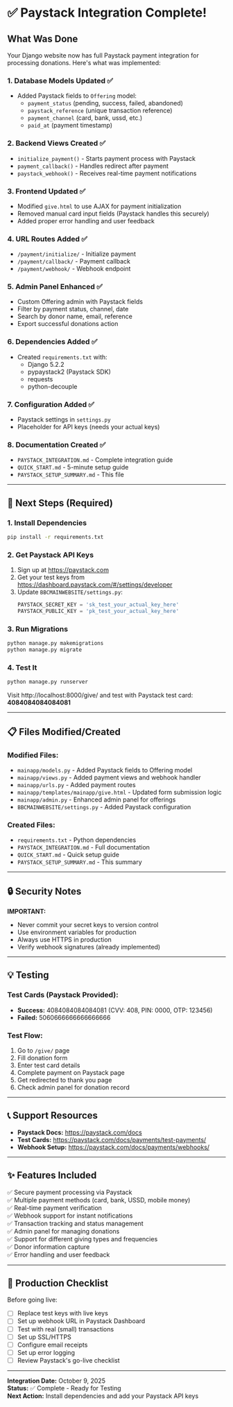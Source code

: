 # ✅ Paystack Integration Complete!

## What Was Done

Your Django website now has full Paystack payment integration for processing donations. Here's what was implemented:

### 1. **Database Models Updated** ✅
- Added Paystack fields to `Offering` model:
  - `payment_status` (pending, success, failed, abandoned)
  - `paystack_reference` (unique transaction reference)
  - `payment_channel` (card, bank, ussd, etc.)
  - `paid_at` (payment timestamp)

### 2. **Backend Views Created** ✅
- `initialize_payment()` - Starts payment process with Paystack
- `payment_callback()` - Handles redirect after payment
- `paystack_webhook()` - Receives real-time payment notifications

### 3. **Frontend Updated** ✅
- Modified `give.html` to use AJAX for payment initialization
- Removed manual card input fields (Paystack handles this securely)
- Added proper error handling and user feedback

### 4. **URL Routes Added** ✅
- `/payment/initialize/` - Initialize payment
- `/payment/callback/` - Payment callback
- `/payment/webhook/` - Webhook endpoint

### 5. **Admin Panel Enhanced** ✅
- Custom Offering admin with Paystack fields
- Filter by payment status, channel, date
- Search by donor name, email, reference
- Export successful donations action

### 6. **Dependencies Added** ✅
- Created `requirements.txt` with:
  - Django 5.2.2
  - pypaystack2 (Paystack SDK)
  - requests
  - python-decouple

### 7. **Configuration Added** ✅
- Paystack settings in `settings.py`
- Placeholder for API keys (needs your actual keys)

### 8. **Documentation Created** ✅
- `PAYSTACK_INTEGRATION.md` - Complete integration guide
- `QUICK_START.md` - 5-minute setup guide
- `PAYSTACK_SETUP_SUMMARY.md` - This file

---

## 🚀 Next Steps (Required)

### 1. Install Dependencies
```bash
pip install -r requirements.txt
```

### 2. Get Paystack API Keys
1. Sign up at https://paystack.com
2. Get your test keys from https://dashboard.paystack.com/#/settings/developer
3. Update `BBCMAINWEBSITE/settings.py`:
   ```python
   PAYSTACK_SECRET_KEY = 'sk_test_your_actual_key_here'
   PAYSTACK_PUBLIC_KEY = 'pk_test_your_actual_key_here'
   ```

### 3. Run Migrations
```bash
python manage.py makemigrations
python manage.py migrate
```

### 4. Test It
```bash
python manage.py runserver
```
Visit http://localhost:8000/give/ and test with Paystack test card: **4084084084084081**

---

## 📋 Files Modified/Created

### Modified Files:
- `mainapp/models.py` - Added Paystack fields to Offering model
- `mainapp/views.py` - Added payment views and webhook handler
- `mainapp/urls.py` - Added payment routes
- `mainapp/templates/mainapp/give.html` - Updated form submission logic
- `mainapp/admin.py` - Enhanced admin panel for offerings
- `BBCMAINWEBSITE/settings.py` - Added Paystack configuration

### Created Files:
- `requirements.txt` - Python dependencies
- `PAYSTACK_INTEGRATION.md` - Full documentation
- `QUICK_START.md` - Quick setup guide
- `PAYSTACK_SETUP_SUMMARY.md` - This summary

---

## 🔒 Security Notes

**IMPORTANT:** 
- Never commit your secret keys to version control
- Use environment variables for production
- Always use HTTPS in production
- Verify webhook signatures (already implemented)

---

## 💡 Testing

### Test Cards (Paystack Provided):
- **Success:** 4084084084084081 (CVV: 408, PIN: 0000, OTP: 123456)
- **Failed:** 5060666666666666666

### Test Flow:
1. Go to `/give/` page
2. Fill donation form
3. Enter test card details
4. Complete payment on Paystack page
5. Get redirected to thank you page
6. Check admin panel for donation record

---

## 📞 Support Resources

- **Paystack Docs:** https://paystack.com/docs
- **Test Cards:** https://paystack.com/docs/payments/test-payments/
- **Webhook Setup:** https://paystack.com/docs/payments/webhooks/

---

## ✨ Features Included

✅ Secure payment processing via Paystack  
✅ Multiple payment methods (card, bank, USSD, mobile money)  
✅ Real-time payment verification  
✅ Webhook support for instant notifications  
✅ Transaction tracking and status management  
✅ Admin panel for managing donations  
✅ Support for different giving types and frequencies  
✅ Donor information capture  
✅ Error handling and user feedback  

---

## 🎯 Production Checklist

Before going live:
- [ ] Replace test keys with live keys
- [ ] Set up webhook URL in Paystack Dashboard
- [ ] Test with real (small) transactions
- [ ] Set up SSL/HTTPS
- [ ] Configure email receipts
- [ ] Set up error logging
- [ ] Review Paystack's go-live checklist

---

**Integration Date:** October 9, 2025  
**Status:** ✅ Complete - Ready for Testing  
**Next Action:** Install dependencies and add your Paystack API keys
